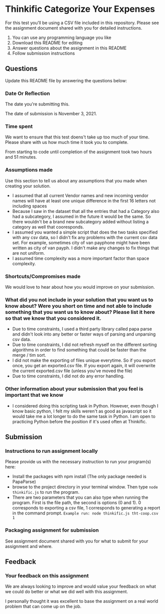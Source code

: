# Thinkific Categorize Your Expenses

For this test you’ll be using a CSV file included in this repository.
Please see the assignment document shared with you for detailed instructions.

1.  You can use any programming language you like
2.  Download this README for editing
3.  Answer questions about the assignment in this README
4.  Follow submission instructions

## Questions

Update this README file by answering the questions below:

### Date Or Reflection

The date you're submitting this.

The date of submission is November 3, 2021.

### Time spent

We want to ensure that this test doens't take up too much of your time.
Please share with us how much time it took you to complete.

From starting to code until completion of the assignment took two hours and 51 minutes. 

### Assumptions made

Use this section to tell us about any assumptions that you made when creating your solution.

- I assumed that all current Vendor names and new incoming vendor names will have at least one unique difference in the first 16 letters not including spaces
- Because I saw in the dataset that all the entries that had a Category also had a subcategory, I assumed in the future it would be the same. So there wouldn't be a brand new subcategory added without listing a category as well that cooresponds. 
- I assumed you wanted a simple script that does the two tasks specified with any csv data, so I didn't fix any problems with the current csv data set. For example, sometimes city of van payphone might have been written as city of van payph. I didn't make any changes to fix things that are not uniform. 
- I assumed time complexity was a more important factor than space complexity. 
### Shortcuts/Compromises made

We would love to hear about how you would improve on your submission.

### What did you not include in your solution that you want us to know about? Were you short on time and not able to include something that you want us to know about? Please list it here so that we know that you considered it.

- Due to time constraints, I used a third party library called papa parse and didn't look into any better or faster ways of parsing and unparsing csv data. 
- Due to time constraints, I did not refresh myself on the different sorting algorithms in order to find something that could be faster than the merge / tim sort. 
- I did not make the exporting of files unique everytime. So if you export once, you get an exported.csv file. If you export again, it will overwrite the current exported.csv file (unless you've moved the file)
- Due to time constraints, I did not do any error handling.
### Other information about your submission that you feel is important that we know

- I considered doing this scripting task in Python. However, even though I know basic python, I felt my skills weren't as good as javascript so it would take me a lot longer to do the same task in Python. I am open to practicing Python before the position if it's used often at Thinkific. 

## Submission

### Instructions to run assignment locally

Please provide us with the necessary instruction to run your program(s) here:

- Install the packages with npm install (The only package needed is PapaParse) 
- browse to the project directory in your terminal window. Then type `node thinkific.js` to run the program. 
- There are two parameters that you can also type when running the program. First is the file path, the second is options (0 and 1). 0 corresponds to exporting a csv file, 1 corresponds to generating a report in the command prompt.
`Example run: node thinkific.js tht-coop.csv 1`

### Packaging assignment for submission

See assignment document shared with you for what to submit for your assignment and where.

## Feedback

### Your feedback on this assignment

We are always looking to improve and would value your feedback on what we could do better or what we did well with this assignment.

I personally thought it was excellent to base the assignment on a real world problem that can come up on the job.